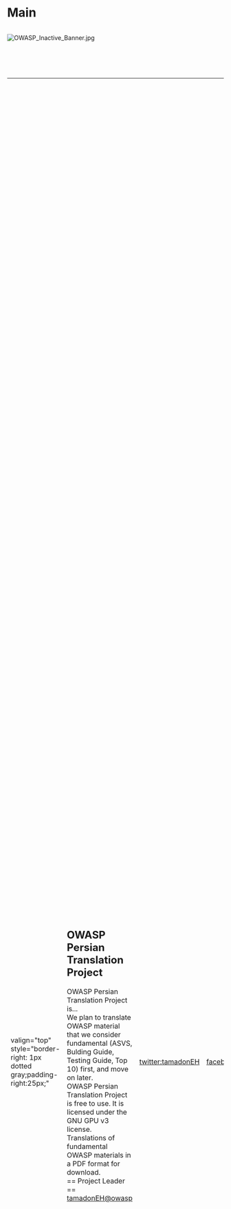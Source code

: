 # Main

<div style="width:100%;height:100px;border:0,margin:0;overflow: hidden;">

![OWASP_Inactive_Banner.jpg](OWASP_Inactive_Banner.jpg
"OWASP_Inactive_Banner.jpg")

</div>

<table>
<tbody>
<tr class="odd">
<td><p>valign="top" style="border-right: 1px dotted gray;padding-right:25px;"</p></td>
<td><h2 id="owasp_persian_translation_project">OWASP Persian Translation Project</h2>
<p>OWASP Persian Translation Project is...<br />
We plan to translate OWASP material that we consider fundamental (ASVS, Bulding Guide, Testing Guide, Top 10) first, and move on later.<br />
OWASP Persian Translation Project is free to use. It is licensed under the GNU GPU v3 license.<br />
Translations of fundamental OWASP materials in a PDF format for download.<br />
== Project Leader == <a href="mailto:tamadoneh@owasp.org">tamadonEH@owasp</a></p></td>
<td><p><a href="https://twitter.com/tamadonEH">twitter:tamadonEH</a></p></td>
<td><p><a href="https://facebook.com/tamadonEH">facebook:tamadonEH</a></p></td>
<td><p><a href="http://tamadon.net">Blog</a></p>
<h2 id="downloads">Downloads</h2>
<p>27<br />
<strong>OWASP Top 10 Project 2013 – A4 Insecure Direct Object References</strong> (2013:2014)<br />
پروژه ۱۰ آسیب پذیری اول اپلیکیشن های تحت وب در سال ۲۰۱۳ از اواسپ، شماره ۴ ارجاع مستقیم به شیءها به صورت ناامن<br />
(ترجمه به فارسی در ۸ مهر ۱۳۹۳)<br />
//Last revision: October 1, 2014</p>
<ul>
<li><a href="https://www.owasp.org/index.php/File:OWASP_Top_10_Project_2013_%E2%80%93_A4_Insecure_Direct_Object_References.pdf">download دانلود</a></li>
</ul>
<hr />
<p>21<br />
<strong>OWASP Attack Category: Cross Site History Manipulation (XSHM)</strong> (2010:2014)<br />
دستکاری تاریخچه به صورت بین سایتی از اواسپ در دسته بندی حملات<br />
(ترجمه به فارسی در ۳ شهریور ۱۳۹۳)<br />
//Last revision: Aug 25, 2014</p>
<ul>
<li><a href="https://www.owasp.org/index.php/File:OWASP_Attack_Category-_Cross_Site_History_Manipulation_%28XSHM%29.pdf">download دانلود</a></li>
</ul>
<hr />
<p>17<br />
<strong>OWASP Code Review Project: Reviewing Code for Cross-site scripting</strong> (2014:2014)<br />
از اواسپ در پروژه بازبینی کدها XSS مروری بر کدهای مربوط به<br />
(ترجمه به فارسی در ۲۹ مرداد ۱۳۹۳)<br />
//Last revision: Aug 20,2014</p>
<ul>
<li><a href="https://www.owasp.org/index.php/File:Reviewing_Code_for_Cross-site_scripting.pdf">download دانلود</a></li>
</ul>
<hr />
<p>16<br />
<strong>OWASP Attack Category: DOM Based XSS</strong> (2013:2014)<br />
از اواسپ در دسته بندی حملات DOM Based XSS<br />
(ترجمه به فارسی در ۲۸ مرداد ۱۳۹۳)<br />
//Last revision: Aug 19, 2014</p>
<ul>
<li><a href="https://www.owasp.org/index.php/File:OWASP_Attack_Category-_Dom_Based_XSS.pdf">download دانلود</a></li>
</ul>
<hr />
<p>15<br />
<strong>OWASP Attack Category: Cross-site Scripting (XSS)</strong> (2014:2014)<br />
از اواسپ در دسته بندی حملات XSS حمله<br />
(ترجمه به فارسی در ۲۵ مرداد ۱۳۹۳)<br />
//Last revision: Aug 16, 2014</p>
<ul>
<li><a href="https://www.owasp.org/index.php/File:OWASP_Attack_Category-_Cross-site_Scripting_-XSS.pdf">download دانلود</a></li>
</ul>
<hr />
<p>14<br />
<strong>OWASP Article: Type of Cross-Site Scripting</strong> (2013:2014)<br />
در مقاله ای از اواسپ XSS انواع حملات<br />
(ترجمه به فارسی در ۲۰ مرداد ۱۳۹۳)<br />
//Last revision: Aug 11, 2014</p>
<ul>
<li><a href="https://www.owasp.org/index.php/File:OWASP_Article-_Type_of_Cross-Site_Scripting.pdf">download دانلود</a></li>
</ul>
<hr />
<p>13<br />
<strong>OWASP Top Ten 2013 Project - A3 Cross-Site Scripting (XSS)</strong> (2013:2014)<br />
XSS پروژه ۱۰ آسیب پذیری اول اپلیکیشن های تحت وب در سال ۲۰۱۳ از اواسپ- شماره ۳<br />
(ترجمه به فارسی در ۱۹ مرداد ۱۳۹۳)<br />
//Last revision: Aug 10, 2014</p>
<ul>
<li><a href="https://www.owasp.org/index.php/File:OWASP_TOP_10_Project_2013_-_A3_Cross-Site_Scripting_%28XSS%29.pdf">download دانلود</a></li>
</ul>
<hr />
<p>10<br />
<strong>OWASP Attack Category: LDAP Injection</strong> (2009:2014)<br />
از اواسپ در دسته بندی حملات LDAP تزریق<br />
(ترجمه به فارسی در ۱۵ مرداد ۱۳۹۳)<br />
//Last revision: Aug 6,2014</p>
<ul>
<li><a href="https://www.owasp.org/index.php/File:OWASP_Attack_Category-_LDAP_Injection.pdf">download دانلود</a></li>
</ul>
<hr />
<p>9<br />
<strong>OWASP Attack Category: Server-Side Includes (SSI) Injection</strong> (2014:2014)<br />
تزریق شاملیت سمت سرور از اواسپ در دسته بندی حملات<br />
(ترجمه به فارسی در ۱۴ مرداد ۱۳۹۳)<br />
//Last revesion: Aug 5,2014</p>
<ul>
<li><a href="https://www.owasp.org/index.php/File:OWASP_Attack_Category_Serve-Side_Includes_%28SSI%29_Injection.pdf">download دانلود</a></li>
</ul>
<hr />
<p>8<br />
<strong>OWASP Attack category: Code Injection</strong> (2013:2014)<br />
تزریق کد از اواسپ در دسته بندی حملات<br />
(ترجمه به فارسی در ۱۳ مرداد ۱۳۹۳)<br />
//Last revision: Aug 4, 2014</p>
<ul>
<li><a href="https://www.owasp.org/index.php/File:OWASP_Attack_category_Code_Injection.pdf">download دانلود</a></li>
</ul>
<hr />
<p>7<br />
<strong>OWASP Attack category: Command Injection</strong> (2014:2014)<br />
تزریق فرمان از اواسپ در دسته بندی حملات<br />
(ترجمه به فارسی در ۱۲ مرداد ۱۳۹۳)<br />
//Last revision: Aug 3, 2014</p>
<ul>
<li><a href="https://www.owasp.org/index.php/File:OWASP_Attack_category-_Command_Injection.pdf">download دانلود</a></li>
</ul>
<hr />
<p>4<br />
<strong>OWASP Top Ten 2013 Project - A1 Injection</strong> (2013:2014)<br />
Injection پروژه ۱۰ آسیب پذیری اول اپلیکیشن های تحت وب در سال ۲۰۱۳ از اواسپ- شماره ۱ تزریق یا<br />
(ترجمه به فارسی در ۷ مرداد ۱۳۹۳)<br />
//Last revision: July 29, 2014</p>
<ul>
<li><a href="https://www.owasp.org/index.php/File:OWASP_TOP_10_Project_2013_%E2%80%93_A1_Injection.pdf">download دانلود</a></li>
</ul>
<hr /></td>
<td><p>valign="top" style="padding-left:25px;width:200px;"</p></td>
<td><h2 id="quick_download">Quick Download</h2>
<ul>
<li><a href="http://tamadon.net/list">Research Topic List</a></li>
<li><a href="https://www.owasp.org/index.php?title=Special%3AListFiles&amp;limit=50&amp;ilsearch=&amp;user=tamadonEH">Research on OWASP</a></li>
</ul>
<h2 id="email_list">Email List</h2>
<p><a href="https://lists.owasp.org/mailman/listinfo/owasp-persian-translation">Sign Up!</a></p>
<h2 id="news_and_events">News and Events</h2>
<ul>
<li>[20 Nov 2013] News 2</li>
<li>[30 Sep 2013] News 1</li>
</ul></td>
</tr>
</tbody>
</table>

# FAQs

  - چگونه می توانم در این پروژه کمک کنم؟
    همانگونه که می دانید این پروژه جهت ترجمه محتوای اواسپ به زبان شیرین
    فارسی است. اگر به آن علاقمند شدید بعد از هماهنگی می توانید مقاله ی
    خود را به ما ارسال کنید تا به اسم شما در سایت اواسپ قرار دهیم
  - راه ارتباطی با این پروژه چیست؟
    جهت ارتباط می بایست از ایمیل مسئول پروژه استفاده کنید
  - همکاری در این پروژه آیا سود مالی برای ما دارد؟
    خیر. افراد مختلفی که در اواسپ کار می کنند، همگی دارای روحیه متن بازی
    هستند

# Road Map and Getting Involved

As of August, 2014, the priorities are:

  - To produce translation of fundamental OWASP materials.
  - The goal is to **release a translation about once a week**.
  - We try to survey OWASP meterials step by step and after each survey,
    we will publish the material in Persian. If you like it, you can
    join us.
  - Our concentration is on attack methods and for beginning, we have no
    plan to survey prevention and anti attack methods. But maybe in
    future...
  - This project blongs to lovely Persian people so please advice us and
    don't hesitate to comments and ideas\!\!

Involvement in the development and promotion of the Persian Translation
Project is actively encouraged\! You do not have to be a security expert
in order to contribute. Some of the ways you can help:

  - Introduce your interesting OWASP materials to us for translating...
  - Join us for OWASP Persian translation project as a translator.

# Project About

__NOTOC__ <headertabs />

[Category:OWASP Project](Category:OWASP_Project "wikilink")
[Category:OWASP_Builders](Category:OWASP_Builders "wikilink")
[Category:OWASP_Defenders](Category:OWASP_Defenders "wikilink")
[Category:OWASP_Document](Category:OWASP_Document "wikilink")